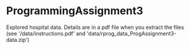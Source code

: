 # ProgrammingAssignment3

Explored hospital data. Details are in a pdf file when you extract the files (see '/data/instructions.pdf' and 'data/rprog_data_ProgAssignment3-data.zip')
